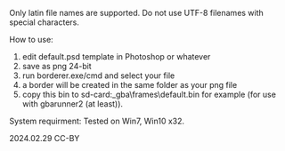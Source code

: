 Only latin file names are supported.
Do not use UTF-8 filenames with special characters.

How to use:

1. edit default.psd template in Photoshop or whatever
2. save as png 24-bit
3. run borderer.exe/cmd and select your file
4. a border will be created in the same folder as your png file
5. copy this bin to sd-card:\_gba\frames\default.bin for example (for use with gbarunner2 (at least)).

System requirment:
Tested on Win7, Win10 x32.

2024.02.29 CC-BY
